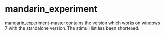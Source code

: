 # mandarin_experiment

mandarin_experiment-master contains the version which works on windows 7 with the standalone version. The stimuli list has been shortened.